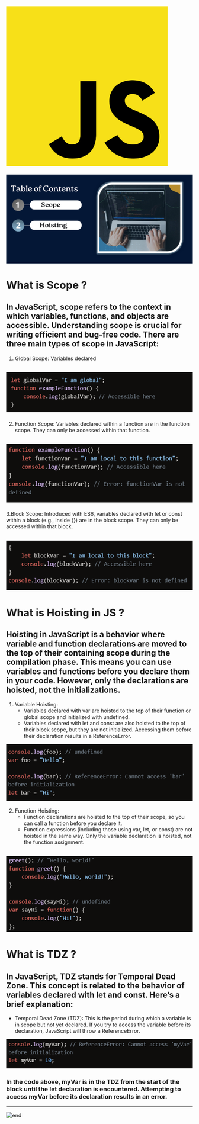 ![p1](p1.png)
---
![p2](p2.png)
# What is Scope ?
## In JavaScript, scope refers to the context in which variables, functions, and objects are accessible. Understanding scope is crucial for writing efficient and bug-free code. There are three main types of scope in JavaScript:

1. Global Scope: Variables declared 

![p11](p11.png)
---

2. Function Scope: Variables declared within a function are in the function scope. They can only be accessed within that function.

![p22](p22.png)
---

3.Block Scope: Introduced with ES6, variables declared with let or const within a block (e.g., inside {}) are in the block scope. They can only be accessed within that block.

![p33](p33.png)
---

# What is Hoisting in JS ?
## Hoisting in JavaScript is a behavior where variable and function declarations are moved to the top of their containing scope during the compilation phase. This means you can use variables and functions before you declare them in your code. However, only the declarations are hoisted, not the initializations.

1. Variable Hoisting:
    * Variables declared with var are hoisted to the top of their function or global scope and initialized with undefined.
    * Variables declared with let and const are also hoisted to the top of their block scope, but they are not initialized. Accessing them before their declaration results in a ReferenceError.

![о1](o1.png)

2. Function Hoisting:
    * Function declarations are hoisted to the top of their scope, so you can call a function before you declare it.
    * Function expressions (including those using var, let, or const) are not hoisted in the same way. Only the variable declaration is hoisted, not the function assignment.

![о2](o2.png)
--- 

# What is TDZ ?
## In JavaScript, TDZ stands for Temporal Dead Zone. This concept is related to the behavior of variables declared with let and const. Here’s a brief explanation:


* Temporal Dead Zone (TDZ): This is the period during which a variable is in scope but not yet declared. If you try to access the variable before its declaration, JavaScript will throw a ReferenceError.

![end1](e1.png)
### In the code above, myVar is in the TDZ from the start of the block until the let declaration is encountered. Attempting to access myVar before its declaration results in an error.
--- 

![end](https://i.pinimg.com/originals/59/63/57/59635742174a5cb7d5583911b70cab31.gif)